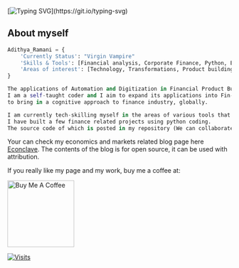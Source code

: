 [![Typing SVG](https://readme-typing-svg.herokuapp.com/?lines=Bonjour!!!+This+is+Adithya+Ramani;Welcome+to+my+page...)](https://git.io/typing-svg)
 

## About myself
```python
Adithya_Ramani = {
	'Currently Status': "Virgin Vampire"
	'Skills & Tools': [Financial analysis, Corporate Finance, Python, Excel],
	'Areas of interest': [Technology, Transformations, Product building, Finance]
}

The applications of Automation and Digitization in Financial Product Building is something that has always intrigued me.
I am a self-taught coder and I aim to expand its applications into Fin-Tech, 
to bring in a cognitive approach to finance industry, globally. 

I am currently tech-skilling myself in the areas of various tools that aid transformation. 
I have built a few finance related projects using python coding. 
The source code of which is posted in my repository (We can collaborate to enhance the same).

```

Your can check my economics and markets related blog page here [Econclave](https://econclave.digitalpress.blog/).
The contents of the blog is for open source, it can be used with attribution.

If you really like my page and my work, buy me a coffee at:

 <a href="https://ko-fi.com/adithyaramani#paypalModal" target="_blank"><img src="https://cdn.buymeacoffee.com/buttons/v2/default-red.png" alt="Buy Me A Coffee" width="150" ></a>

[![Visits](https://komarev.com/ghpvc/?username=Adithya-Ramani&logo=GitHub&label=github%20visits&color=336699&logoColor=white&style=flat-square)](https://github.com/Adithya-Ramani)
